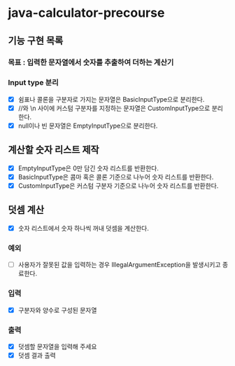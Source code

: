 # java-calculator-precourse

## 기능 구현 목록

### 목표 : 입력한 문자열에서 숫자를 추출하여 더하는 계산기

### Input type 분리

- [X] 쉼표나 콜론을 구분자로 가지는 문자열은 BasicInputType으로 분리한다.
- [X] //와 \n 사이에 커스텀 구분자를 지정하는 문자열은 CustomInputType으로 분리한다.
- [X] null이나 빈 문자열은 EmptyInputType으로 분리한다.

## 계산할 숫자 리스트 제작

- [X] EmptyInputType은 0만 담긴 숫자 리스트를 반환한다.
- [X] BasicInputType은 콤마 혹은 콜론 기준으로 나누어 숫자 리스트를 반환한다.
- [X] CustomInputType은 커스텀 구분자 기준으로 나누어 숫자 리스트를 반환한다.

## 덧셈 계산

- [X] 숫자 리스트에서 숫자 하나씩 꺼내 덧셈을 계산한다.

### 예외

- [ ] 사용자가 잘못된 값을 입력하는 경우 IllegalArgumentException을 발생시키고 종료한다.

### 입력

- [X] 구분자와 양수로 구성된 문자열

### 출력

- [X] 덧셈할 문자열을 입력해 주세요
- [X] 덧셈 결과 출력